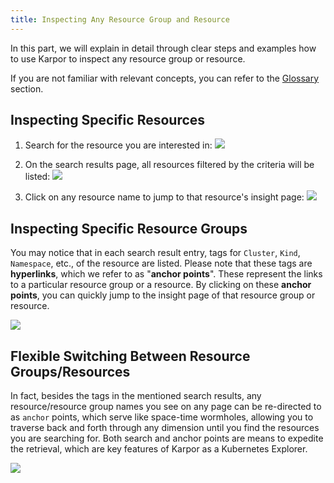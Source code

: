 ```yaml
---
title: Inspecting Any Resource Group and Resource
---
```


In this part, we will explain in detail through clear steps and examples how to use Karpor to inspect any resource group or resource.

If you are not familiar with relevant concepts, you can refer to the [Glossary](../2-concepts/3-glossary.md) section.

## Inspecting Specific Resources

1. Search for the resource you are interested in:
   ![](/karpor/assets/search/search-home.png)

2. On the search results page, all resources filtered by the criteria will be listed:
   ![](/karpor/assets/search/search-result.png)

3. Click on any resource name to jump to that resource's insight page:
   ![](/karpor/assets/insight/insight-home.png)

## Inspecting Specific Resource Groups

You may notice that in each search result entry, tags for `Cluster`, `Kind`, `Namespace`, etc., of the resource are listed. Please note that these tags are **hyperlinks**, which we refer to as "**anchor points**". These represent the links to a particular resource group or a resource. By clicking on these **anchor points**, you can quickly jump to the insight page of that resource group or resource.

![](/karpor/assets/search/search-result.png)

## Flexible Switching Between Resource Groups/Resources

In fact, besides the tags in the mentioned search results, any resource/resource group names you see on any page can be re-directed to as `anchor` points, which serve like space-time wormholes, allowing you to traverse back and forth through any dimension until you find the resources you are searching for. Both search and anchor points are means to expedite the retrieval, which are key features of Karpor as a Kubernetes Explorer.

![](/karpor/assets/insight/insight-breadcrumbs.png)

